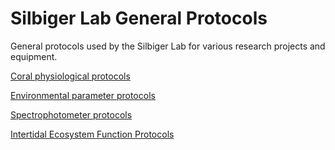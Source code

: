 # Silbiger Lab General Protocols

General protocols used by the Silbiger Lab for various research projects and equipment. 


[Coral physiological protocols](https://github.com/SilbigerLab/Protocols/tree/master/Coral_Physiological_Parameter_Protocols)


[Environmental parameter protocols](https://github.com/SilbigerLab/Protocols/tree/master/Environmental_Parameter_Protocols)


[Spectrophotometer protocols](https://github.com/SilbigerLab/Protocols/tree/master/Spectrophotometer)

[Intertidal Ecosystem Function Protocols](https://github.com/SilbigerLab/Protocols/tree/master/Intertidal_Ecosystem_Function_Protocols)


